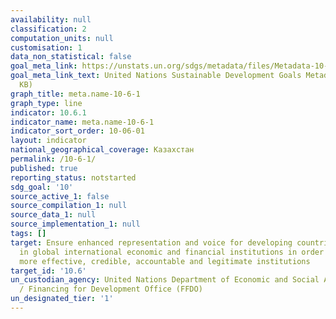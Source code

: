 ```yaml
---
availability: null
classification: 2
computation_units: null
customisation: 1
data_non_statistical: false
goal_meta_link: https://unstats.un.org/sdgs/metadata/files/Metadata-10-06-01.pdf
goal_meta_link_text: United Nations Sustainable Development Goals Metadata (PDF 201
  KB)
graph_title: meta.name-10-6-1
graph_type: line
indicator: 10.6.1
indicator_name: meta.name-10-6-1
indicator_sort_order: 10-06-01
layout: indicator
national_geographical_coverage: Казахстан
permalink: /10-6-1/
published: true
reporting_status: notstarted
sdg_goal: '10'
source_active_1: false
source_compilation_1: null
source_data_1: null
source_implementation_1: null
tags: []
target: Ensure enhanced representation and voice for developing countries in decision-making
  in global international economic and financial institutions in order to deliver
  more effective, credible, accountable and legitimate institutions
target_id: '10.6'
un_custodian_agency: United Nations Department of Economic and Social Affairs (DESA)
  / Financing for Development Office (FFDO)
un_designated_tier: '1'
---
```

